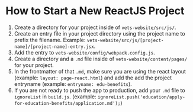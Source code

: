 # How to Start a New ReactJS Project


1. Create a directory for your project inside of `vets-website/src/js/`. 
2. Create an entry file in your project directory using the project name to prefix the filename. Example: `vets-website/src/js/[project-name]/[project-name]-entry.jsx`.
3. Add the entry to `vets-website/config/webpack.config.js`.
4. Create a directory and a `.md` file inside of `vets-website/content/pages/` for your project.
5. In the frontmatter of that `.md`, make sure you are using the react layout (example: `layout: page-react.html`) and add the add the project entryname (example: `entryname: edu-benefits`).
6. If you are not ready to push the app to production, add your `.md` file to `ignoreList` in `build.js`. (example: `ignoreList.push('education/apply-for-education-benefits/application.md');`)
